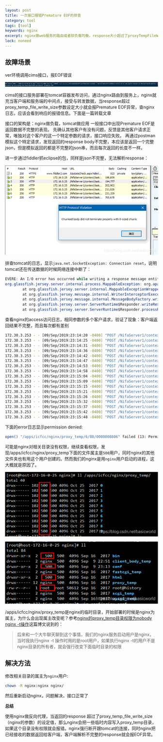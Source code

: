 ```yaml
---
layout: post
title: 一次接口报错Premature EOF的排查
category: tool
tags: [tool]
keywords: nginx
excerpt: nginx做web服务的路由或者软负载均衡，response大小超过了proxyTempFileWriteSize参数设定大小，nginx返回被截断的reponse报EOF异常
lock: noneed
---
```


## 故障场景

ver环境调用cims接口，报EOF错误

![](\assets\images\2020\java\premature-eof-exception.jpg)

cims的接口服务部署在tomcat容器发布访问，通过nginx路由到服务上，nginx就充当客户端和服务端的中间点，接受与转发数据，当response超过proxy_temp_file_write_size参数设定大小就会报Premature EOF异常，查nginx日志，应该会看到响应的报错信息。下面是一篇转载文章

接口的架构是：nginx做负载，tomcat做应用
 一般接口中出现Premature EOF是返回数据不完整的表现。
 先确认其他客户有没有问题，反馈是其他客户请求正常，唯独对这个客户的这一个特定参数的请求，接口响应失败。
 再通过postman模拟这个特定请求，发现返回的response body不完整，本应该是返回一个完整json，但是模拟返回的都是不完整的json串，而且每次返回的长度不一样。

进一步通过fiddler抓eclipse的包，同样是json不完整，无法解析response：

![](\assets\images\2020\java\http-bao.png)

排查tomcat的日志，显示`java.net.SocketException: Connection reset`，说明tomcat还在传送数据的时候网络连接中断了：

```java
EVERE: An I/O error has occurred while writing a response message entity to the container output stream.
org.glassfish.jersey.server.internal.process.MappableException: org.apache.catalina.connector.ClientAbortException: java.net.SocketException: Connection reset
        at org.glassfish.jersey.server.internal.MappableExceptionWrapperInterceptor.aroundWriteTo(MappableExceptionWrapperInterceptor.java:92)
        at org.glassfish.jersey.message.internal.WriterInterceptorExecutor.proceed(WriterInterceptorExecutor.java:162)
        at org.glassfish.jersey.message.internal.MessageBodyFactory.writeTo(MessageBodyFactory.java:1130)
        at org.glassfish.jersey.server.ServerRuntime$Responder.writeResponse(ServerRuntime.java:711)
        at org.glassfish.jersey.server.ServerRuntime$Responder.processResponse(ServerRuntime.java:444)
```

查看nginx的access访问日志，相同参数的多个客户请求，验证了现象：客户端返回结果不完整，而且每次都有差别

```sh
172.30.3.253 - - [09/Sep/2019:23:14:20 -0400] "POST /NifaServer1/context/task/json/upload HTTP/1.1" 200 153489 "-" "PostmanRuntime/7.16.3" "-"
172.30.3.253 - - [09/Sep/2019:23:14:25 -0400] "POST /NifaServer1/context/task/json/upload HTTP/1.1" 200 144581 "-" "PostmanRuntime/7.16.3" "-"
172.30.3.253 - - [09/Sep/2019:23:14:31 -0400] "POST /NifaServer1/context/task/json/upload HTTP/1.1" 200 161033 "-" "PostmanRuntime/7.16.3" "-"
172.30.3.253 - - [09/Sep/2019:23:14:36 -0400] "POST /NifaServer1/context/task/json/upload HTTP/1.1" 200 156409 "-" "PostmanRuntime/7.16.3" "-"
172.30.3.253 - - [09/Sep/2019:23:14:42 -0400] "POST /NifaServer1/context/task/json/upload HTTP/1.1" 200 151098 "-" "PostmanRuntime/7.16.3" "-"
172.30.3.253 - - [09/Sep/2019:23:14:47 -0400] "POST /NifaServer1/context/task/json/upload HTTP/1.1" 200 203697 "-" "PostmanRuntime/7.16.3" "-"
172.30.3.253 - - [09/Sep/2019:23:14:53 -0400] "POST /NifaServer1/context/task/json/upload HTTP/1.1" 200 153981 "-" "PostmanRuntime/7.16.3" "-"
172.30.3.253 - - [09/Sep/2019:23:14:58 -0400] "POST /NifaServer1/context/task/json/upload HTTP/1.1" 200 216269 "-" "PostmanRuntime/7.16.3" "-"
172.30.3.253 - - [09/Sep/2019:23:15:04 -0400] "POST /NifaServer1/context/task/json/upload HTTP/1.1" 200 134753 "-" "PostmanRuntime/7.16.3" "-"
172.30.3.253 - - [09/Sep/2019:23:15:09 -0400] "POST /NifaServer1/context/task/json/upload HTTP/1.1" 200 152029 "-" "PostmanRuntime/7.16.3" "-"
172.30.3.253 - - [09/Sep/2019:23:15:15 -0400] "POST /NifaServer1/context/task/json/upload HTTP/1.1" 200 154949 "-" "PostmanRuntime/7.16.3" "-"
172.30.3.253 - - [09/Sep/2019:23:15:21 -0400] "POST /NifaServer1/context/task/json/upload HTTP/1.1" 200 153165 "-" "PostmanRuntime/7.16.3" "-"
172.30.3.253 - - [09/Sep/2019:23:15:26 -0400] "POST /NifaServer1/context/task/json/upload HTTP/1.1" 200 138285 "-" "PostmanRuntime/7.16.3" "-"
172.30.3.253 - - [09/Sep/2019:23:15:32 -0400] "POST /NifaServer1/context/task/json/upload HTTP/1.1" 200 154625 "-" "PostmanRuntime/7.16.3" "-"
172.30.3.253 - - [09/Sep/2019:23:15:37 -0400] "POST /NifaServer1/context/task/json/upload HTTP/1.1" 200 117518 "-" "PostmanRuntime/7.16.3" "-"
172.30.3.253 - - [09/Sep/2019:23:15:42 -0400] "POST /NifaServer1/context/task/json/upload HTTP/1.1" 200 153489 "-" "PostmanRuntime/7.16.3" "-"
172.30.3.253 - - [09/Sep/2019:23:15:48 -0400] "POST /NifaServer1/context/task/json/upload HTTP/1.1" 200 
```

下面的error日志显示permission denied:

```sh
open() "/apps/icfcc/nginx/proxy_temp/6/80/0000000806" failed (13: Permission denied) while reading upstrea
```

可能是nginx对相关目录没有权限，继续查看权限，发现/apps/icfcc/nginx/proxy_temp下面的文件属主是`500`用户，同时nginx的其他文件夹也有用这个用户创建的。然而我们的nginx是用`nginx`用户启动的进程，这大概就是原因了。

![](\assets\images\2020\java\nginx-proxy-temp.png)

![](\assets\images\2020\java\nginx-proxy-temp2.png)

/apps/icfcc/nginx/proxy_temp是nginx的临时目录，开始部署的时候是nginx为属主，为什么会出现属主改变呢？参考[nginx的proxy_temp目录权限为nobody nginx -t操作](https://blog.csdn.net/memory6364/article/details/86155978)这篇博文说到的：

> 后来和一个大牛聊天聊到这个事情，我们的nginx服务启动用户是nginx，当时我执行nginx -t 操作时用的是root用户，如果执行nginx -t的用户不是nginx目录的所有者，就会强行改变下面临时目录的权限

## 解决方法

修改相关目录的属主为`nginx`用户:

```sh
chown -R nginx:nginx nginx/
```

然后重新启动nginx，问题解决，接口正常了

**总结**

使用nginx做反向代理，当返回的response 超过了proxy_temp_file_write_size（nginx的参数）的设定值，那么nginx会把一些临时内容写入proxy_temp目录，如果这个目录没有权限就会报错。nginx强行断开跟tomcat的连接，同时nginx把已经接收的数据返回给客户端，客户端解析不完整的response就会报EOF异常。